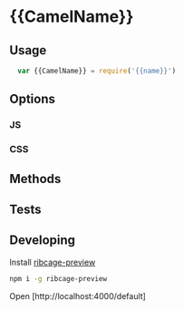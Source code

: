 # {{CamelName}}

## Usage
```js
  var {{CamelName}} = require('{{name}}')
```

## Options

### JS

### CSS

## Methods

## Tests

## Developing
Install [ribcage-preview](https://github.com/Techwraith/ribcage-preview)

```sh
npm i -g ribcage-preview
```

Open [http://localhost:4000/default]

